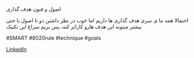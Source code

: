 اصول و فنون هدف گذاری

احتمالا همه ما ی سری هدف گذاری ها داریم اما خوب در نظر داشتن دو تا اصول یا حتی بیشتر میتونه این هدف هارو کاراتر کنه، پس بریم سراغ این تکنیک

#SMART #8020rule #technique #goals



[LinkedIn](https://www.linkedin.com/posts/mkarimi21_%D8%A7%D8%B5%D9%88%D9%84-%D9%88-%D9%81%D9%86%D9%88%D9%86-%D9%87%D8%AF%D9%81-%DA%AF%D8%B0%D8%A7%D8%B1%DB%8C-activity-7061945916768841728-REII?utm_source=share&utm_medium=member_desktop)

